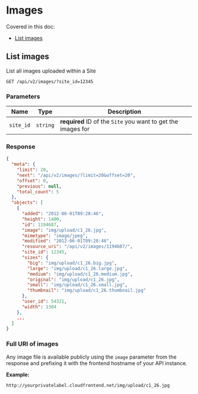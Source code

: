 # Images

Covered in this doc:
* [List images](#list-images)

## List images

List all images uploaded within a Site

    GET /api/v2/images/?site_id=12345

### Parameters

Name | Type | Description
-----|------|--------------
`site_id`|`string`|**required** ID of the `Site` you want to get the images for

### Response

```json
{
  "meta": {
    "limit": 20,
    "next": "/api/v2/images/?limit=20&offset=20",
    "offset": 0,
    "previous": null,
    "total_count": 5
  },
  "objects": [
    {
      "added": "2012-06-01T09:28:46",
      "height": 1400,
      "id": 1194687,
      "image": "img/upload/c1_26.jpg",
      "mimetype": "image/jpeg",
      "modified": "2012-06-01T09:28:46",
      "resource_uri": "/api/v2/images/1194687/",
      "site_id": 12345,
      "sizes": {
      	"big": "img/upload/c1_26.big.jpg",
      	"large": "img/upload/c1_26.large.jpg",
      	"medium": "img/upload/c1_26.medium.jpg",
      	"original": "img/upload/c1_26.jpg",
      	"small": "img/upload/c1_26.small.jpg",
      	"thumbnail": "img/upload/c1_26.thumbnail.jpg"
      },
      "user_id": 54321,
      "width": 1304
    },
    ...
  ]
}
```

### Full URI of images

Any image file is available publicly using the `image` parameter from the response and prefixing it with the frontend hostname of your API instance.

**Example:**

    http://yourprivatelabel.cloudfrontend.net/img/upload/c1_26.jpg
